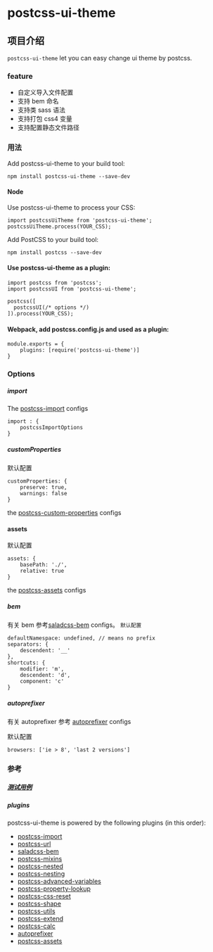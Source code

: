 # postcss-ui-theme

## 项目介绍

`postcss-ui-theme` let you can easy change ui theme by postcss.

### feature
- 自定义导入文件配置
- 支持 bem 命名
- 支持类 sass 语法
- 支持打包 css4 变量
- 支持配置静态文件路径

### 用法

Add postcss-ui-theme to your build tool:

```
npm install postcss-ui-theme --save-dev
``` 

#### Node
Use postcss-ui-theme to process your CSS:
```
import postcssUiTheme from 'postcss-ui-theme';
postcssUiTheme.process(YOUR_CSS);
```

Add PostCSS to your build tool:
```
npm install postcss --save-dev
```

#### Use postcss-ui-theme as a plugin:
```
import postcss from 'postcss';
import postcssUI from 'postcss-ui-theme';

postcss([
  postcssUI(/* options */)
]).process(YOUR_CSS);
```


#### Webpack, add postcss.config.js and used as a plugin:
```
module.exports = {
    plugins: [require('postcss-ui-theme')]
}
```

### Options

##### import 
The [postcss-import](https://github.com/postcss/postcss-import) configs

```
import : {
    postcssImportOptions
}
```

##### customProperties

默认配置
```
customProperties: {
    preserve: true,
    warnings: false
}
```

the [postcss-custom-properties](https://github.com/postcss/postcss-custom-properties) configs

#### assets

默认配置
```
assets: {
    basePath: './',
    relative: true
}
```

the [postcss-assets](https://github.com/borodean/postcss-assets) configs


##### bem

有关 bem 参考[saladcss-bem](https://github.com/SpringLIAO/saladcss-bem) configs。 
`默认配置`
```
defaultNamespace: undefined, // means no prefix
separators: {
    descendent: '__'
},
shortcuts: {
    modifier: 'm',
    descendent: 'd',
    component: 'c'
}
```

##### autoprefixer

有关 autoprefixer 参考 [autoprefixer](https://github.com/postcss/autoprefixer) configs

默认配置
```
browsers: ['ie > 8', 'last 2 versions']
```



### 参考

##### [测试用例](https://git.souche-inc.com/souche-ui/postcss-ui-theme/blob/master/.tape.js)

##### plugins

postcss-ui-theme is powered by the following plugins (in this order):

- [postcss-import](https://github.com/postcss/postcss-import)
- [postcss-url](https://github.com/postcss/postcss-url)
- [saladcss-bem](https://github.com/SpringLIAO/saladcss-bem)
- [postcss-mixins](https://github.com/postcss/postcss-mixins)
- [postcss-nested](https://github.com/postcss/postcss-nested)
- [postcss-nesting](https://github.com/postcss/postcss-nesting)
- [postcss-advanced-variables](https://github.com/postcss/postcss-advanced-variables)
- [postcss-property-lookup](https://github.com/postcss/postcss-property-lookup)
- [postcss-css-reset](https://github.com/postcss/postcss-css-reset)
- [postcss-shape](https://github.com/postcss/postcss-shape)
- [postcss-utils](https://github.com/postcss/postcss-utils)
- [postcss-extend](https://github.com/postcss/postcss-extend)
- [postcss-calc](https://github.com/postcss/postcss-calc)
- [autoprefixer](https://github.com/postcss/autoprefixer)
- [postcss-assets](https://github.com/borodean/postcss-assets)